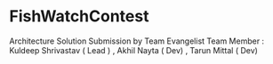 # FishWatchContest
Architecture Solution Submission by Team Evangelist 
Team Member : Kuldeep Shrivastav ( Lead ) , Akhil Nayta ( Dev) , Tarun Mittal ( Dev)
